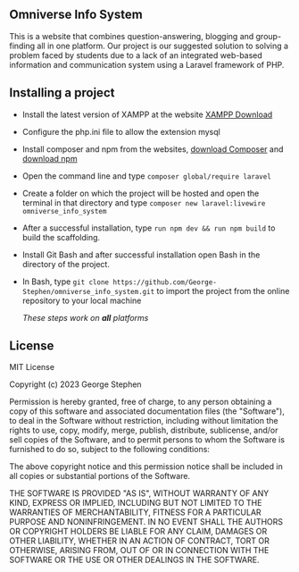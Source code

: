 ## Omniverse Info System

This is a website that combines question-answering, blogging and group-finding all in one platform. 
Our project is our suggested solution to solving a problem faced by students due to a lack of an integrated web-based information and communication system using a Laravel framework of PHP.

## Installing a project
- Install the latest version of XAMPP at the website [XAMPP Download](https://www.apachefriends.org/download.html)
- Configure the php.ini file to allow the extension mysql
- Install composer and npm from the websites, [download Composer](https://getcomposer.org/download/) and [download npm](https://docs.npmjs.com/downloading-and-installing-node-js-and-npm)
- Open the command line and type 
`composer global/require laravel`
- Create a folder on which the project will be hosted and open the terminal in that directory and type
 `composer new laravel:livewire omniverse_info_system`
- After a successful installation, type `run npm dev && run npm build` to build the scaffolding.
- Install Git Bash and after successful installation open Bash in the directory of the project.
- In Bash, type 
`git clone https://github.com/George-Stephen/omniverse_info_system.git` to import the project from the online repository to your local machine

  *These steps work on **all** platforms*
  
## License

MIT License

Copyright (c) 2023 George Stephen

Permission is hereby granted, free of charge, to any person obtaining a copy
of this software and associated documentation files (the "Software"), to deal
in the Software without restriction, including without limitation the rights
to use, copy, modify, merge, publish, distribute, sublicense, and/or sell
copies of the Software, and to permit persons to whom the Software is
furnished to do so, subject to the following conditions:

The above copyright notice and this permission notice shall be included in all
copies or substantial portions of the Software.

THE SOFTWARE IS PROVIDED "AS IS", WITHOUT WARRANTY OF ANY KIND, EXPRESS OR
IMPLIED, INCLUDING BUT NOT LIMITED TO THE WARRANTIES OF MERCHANTABILITY,
FITNESS FOR A PARTICULAR PURPOSE AND NONINFRINGEMENT. IN NO EVENT SHALL THE
AUTHORS OR COPYRIGHT HOLDERS BE LIABLE FOR ANY CLAIM, DAMAGES OR OTHER
LIABILITY, WHETHER IN AN ACTION OF CONTRACT, TORT OR OTHERWISE, ARISING FROM,
OUT OF OR IN CONNECTION WITH THE SOFTWARE OR THE USE OR OTHER DEALINGS IN THE
SOFTWARE.


